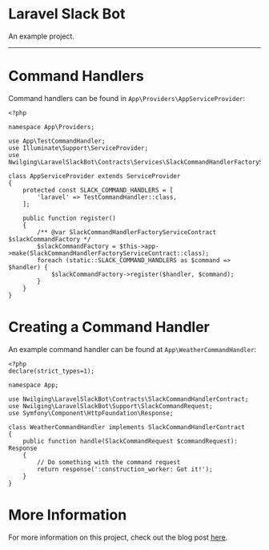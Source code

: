 # Laravel Slack Bot

An example project.

---

# Command Handlers
Command handlers can be found in `App\Providers\AppServiceProvider`:
```phpt
<?php

namespace App\Providers;

use App\TestCommandHandler;
use Illuminate\Support\ServiceProvider;
use Nwilging\LaravelSlackBot\Contracts\Services\SlackCommandHandlerFactoryServiceContract;

class AppServiceProvider extends ServiceProvider
{
    protected const SLACK_COMMAND_HANDLERS = [
        'laravel' => TestCommandHandler::class,
    ];

    public function register()
    {
        /** @var SlackCommandHandlerFactoryServiceContract $slackCommandFactory */
        $slackCommandFactory = $this->app->make(SlackCommandHandlerFactoryServiceContract::class);
        foreach (static::SLACK_COMMAND_HANDLERS as $command => $handler) {
            $slackCommandFactory->register($handler, $command);
        }
    }
}
```

# Creating a Command Handler
An example command handler can be found at `App\WeatherCommandHandler`:
```phpt
<?php
declare(strict_types=1);

namespace App;

use Nwilging\LaravelSlackBot\Contracts\SlackCommandHandlerContract;
use Nwilging\LaravelSlackBot\Support\SlackCommandRequest;
use Symfony\Component\HttpFoundation\Response;

class WeatherCommandHandler implements SlackCommandHandlerContract
{
    public function handle(SlackCommandRequest $commandRequest): Response
    {
        // Do something with the command request
        return response(':construction_worker: Got it!');
    }
}
```

# More Information

For more information on this project, check out the blog post [here](https://blog.wilging.org/building-a-slack-bot-with-laravel/).
